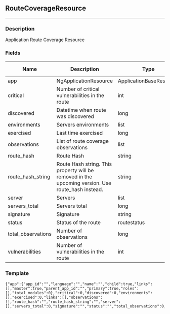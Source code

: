 ## RouteCoverageResource
---
### Description
Application Route Coverage Resource
### Fields
| Name | Description | Type | Allowed Values | Required |
| ---- | ----------- | ---- | -------------- | -------- |
| app | NgApplicationResource | ApplicationBaseResource |  | false |
| critical | Number of critical vulnerabilities in the route | int |  | false |
| discovered | Datetime when route was discovered | long |  | false |
| environments | Servers environments | list |  | false |
| exercised | Last time exercised | long |  | false |
| observations | List of route coverage observations | list |  | false |
| route_hash | Route Hash | string |  | false |
| route_hash_string | Route Hash string. This property will be removed in the upcoming version. Use route_hash instead. | string |  | false |
| server | Servers | list |  | false |
| servers_total | Servers total | long |  | false |
| signature | Signature | string |  | false |
| status | Status of the route | routestatus |  | false |
| total_observations | Number of observations | long |  | false |
| vulnerabilities | Number of vulnerabilities in the route | int |  | false |
### Template
```
{"app":{"app_id":"","language":"","name":"","child":true,"links":[],"master":true,"parent_app_id":"","primary":true,"roles":[],"total_modules":0},"critical":0,"discovered":0,"environments":[],"exercised":0,"links":[],"observations":[],"route_hash":"","route_hash_string":"","server":[],"servers_total":0,"signature":"","status":"","total_observations":0,"vulnerabilities":0}
```
